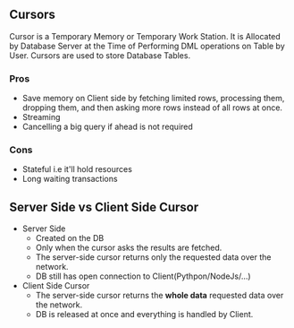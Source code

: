 ## Cursors
Cursor is a Temporary Memory or Temporary Work Station. It is Allocated by Database Server at the Time of Performing DML operations on Table by User. Cursors are used to store Database Tables.

### Pros
- Save memory on Client side by fetching limited rows, processing them, dropping them, and then asking more rows instead of all rows at once.
- Streaming
- Cancelling a big query if ahead is not required

### Cons
- Stateful i.e it'll hold resources
- Long waiting transactions

## Server Side vs Client Side Cursor
- Server Side
  - Created on the DB
  - Only when the cursor asks the results are fetched.
  - The server-side cursor returns only the requested data over the network.
  - DB still has open connection to Client(Pythpon/NodeJs/...)
- Client Side Cursor
  - The server-side cursor returns the **whole data** requested data over the network.
  - DB is released at once and everything is handled by Client.